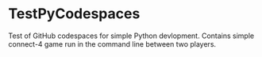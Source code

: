 # TestPyCodespaces
Test of GitHub codespaces for simple Python devlopment. 
Contains simple connect-4 game run in the command line between two players.
